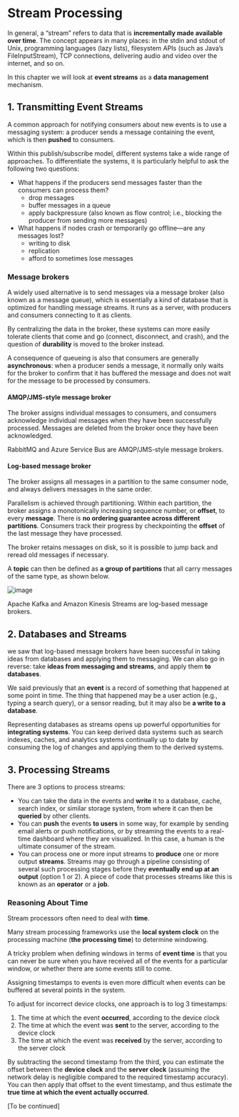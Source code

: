 # Stream Processing

In general, a “stream” refers to data that is **incrementally made available over time**. The concept appears in many 
places: in the stdin and stdout of Unix, programming languages (lazy lists), filesystem APIs (such as Java’s 
FileInputStream), TCP connections, delivering audio and video over the internet, and so on.

In this chapter we will look at **event streams** as a **data management** mechanism.

## 1. Transmitting Event Streams

A common approach for notifying consumers about new events is to use a messaging system: a producer sends a message 
containing the event, which is then **pushed** to consumers.

Within this publish/subscribe model, different systems take a wide range of approaches. To differentiate the systems,
it is particularly helpful to ask the following two questions:
- What happens if the producers send messages faster than the consumers can process them?
  - drop messages
  - buffer messages in a queue
  - apply backpressure (also known as flow control; i.e., blocking the producer from sending more messages)
- What happens if nodes crash or temporarily go offline—are any messages lost?
  - writing to disk
  - replication
  - afford to sometimes lose messages
  
### Message brokers
A widely used alternative is to send messages via a message broker (also known as a message queue), which is 
essentially a kind of database that is optimized for handling message streams. It runs as a server, with producers 
and consumers connecting to it as clients.

By centralizing the data in the broker, these systems can more easily tolerate clients that come and go (connect, 
disconnect, and crash), and the question of **durability** is moved to the broker instead.

A consequence of queueing is also that consumers are generally **asynchronous**: when a producer sends a message, it 
normally only waits for the broker to confirm that it has buffered the message and does not wait for the message to 
be processed by consumers.

#### AMQP/JMS-style message broker

The broker assigns individual messages to consumers, and consumers acknowledge individual messages when they have 
been successfully processed. Messages are deleted from the broker once they have been acknowledged.

RabbitMQ and Azure Service Bus are AMQP/JMS-style message brokers.

#### Log-based message broker

The broker assigns all messages in a partition to the same consumer node, and always delivers messages in the same 
order.

Parallelism is achieved through partitioning. Within each partition, the broker assigns a monotonically increasing sequence number, or **offset**, to every
**message**. There is **no ordering guarantee across different partitions**. Consumers track their progress by 
checkpointing the **offset** of the last message they have processed.

The broker retains messages on disk, so it is possible to jump back and reread old messages if necessary.

A **topic** can then be defined as **a group of partitions** that all carry messages of the same type, as shown below.

![image](https://user-images.githubusercontent.com/47337188/227669705-09cccfd4-05c8-4c88-860e-c04e4ddba8cd.png)

Apache Kafka and Amazon Kinesis Streams are log-based message brokers.

## 2. Databases and Streams

we saw that log-based message brokers have been successful in taking ideas from databases and applying them to 
messaging. We can also go in reverse: take **ideas from messaging and streams**, and apply them **to databases**.

We said previously that an **event** is a record of something that happened at some point in time. The thing that 
happened may be a user action (e.g., typing a search query), or a sensor reading, but it may also be **a write to a** 
**database**.

Representing databases as streams opens up powerful opportunities for **integrating systems**. You can keep derived 
data systems such as search indexes, caches, and analytics systems continually up to date by consuming the log of 
changes and applying them to the derived systems.

## 3. Processing Streams

There are 3 options to process streams:

- You can take the data in the events and **write** it to a database, cache, search index, or similar storage system, 
  from where it can then be **queried** by other clients.
- You can **push** the events **to users** in some way, for example by sending email alerts or push notifications, or by 
  streaming the events to a real-time dashboard where they are visualized. In this case, a human is the ultimate 
  consumer of the stream.
- You can process one or more input streams to **produce** one or more output **streams**. Streams may go through a pipeline 
  consisting of several such processing stages before they **eventually end up at an output** (option 1 or 2). A 
  piece of code that processes streams like this is known as an **operator** or a **job**.

### Reasoning About Time

Stream processors often need to deal with **time**. 

Many stream processing frameworks use the **local system clock** on the processing machine (**the processing time**) to 
determine windowing.

A tricky problem when defining windows in terms of **event time** is that you can never be sure when you have received 
all of the events for a particular window, or whether there are some events still to come.

Assigning timestamps to events is even more difficult when events can be buffered at several points in the system.

To adjust for incorrect device clocks, one approach is to log 3 timestamps:

1. The time at which the event **occurred**, according to the device clock
2. The time at which the event was **sent** to the server, according to the device clock
3. The time at which the event was **received** by the server, according to the server clock

By subtracting the second timestamp from the third, you can estimate the offset between the **device clock** and the 
**server clock** (assuming the network delay is negligible compared to the required timestamp accuracy). You can then 
apply that offset to the event timestamp, and thus estimate the **true time at which the event actually occurred**.

[To be continued]